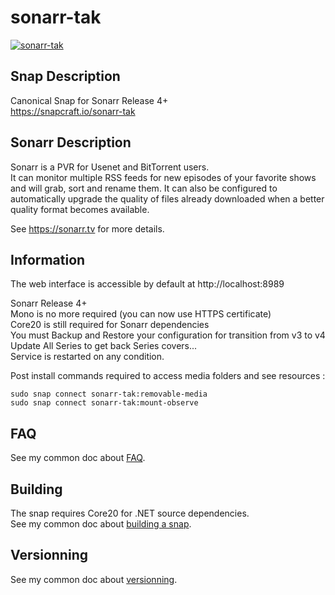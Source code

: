 # sonarr-tak

[![sonarr-tak](https://snapcraft.io/sonarr-tak/badge.svg)](https://snapcraft.io/sonarr-tak)

## Snap Description
Canonical Snap for Sonarr Release 4+\
https://snapcraft.io/sonarr-tak

## Sonarr Description
Sonarr is a PVR for Usenet and BitTorrent users.\
It can monitor multiple RSS feeds for new episodes of your favorite shows
and will grab, sort and rename them. It can also be configured
to automatically upgrade the quality of files already downloaded
when a better quality format becomes available.

See https://sonarr.tv for more details.

## Information
The web interface is accessible by default at http://localhost:8989

Sonarr Release 4+\
Mono is no more required (you can now use HTTPS certificate)\
Core20 is still required for Sonarr dependencies\
You must Backup and Restore your configuration for transition from v3 to v4\
Update All Series to get back Series covers...\
Service is restarted on any condition.

Post install commands required to access media folders and see resources :
```
sudo snap connect sonarr-tak:removable-media
sudo snap connect sonarr-tak:mount-observe
```

## FAQ
See my common doc about [FAQ](https://github.com/TehAppKiller/Snapcraft-common-doc/tree/main#FAQ).

## Building
The snap requires Core20 for .NET source dependencies.\
See my common doc about [building a snap](https://github.com/TehAppKiller/Snapcraft-common-doc/tree/main#Building).
## Versionning
See my common doc about [versionning](https://github.com/TehAppKiller/Snapcraft-common-doc/tree/main#Versionning).
